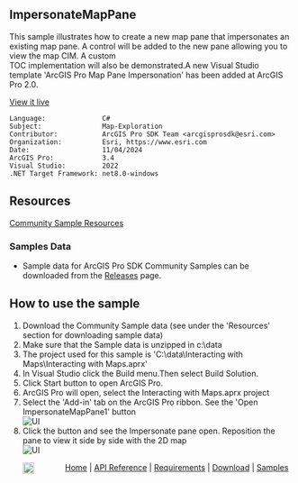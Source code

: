 ## ImpersonateMapPane

<!-- TODO: Write a brief abstract explaining this sample -->
This sample illustrates how to create a new map pane that impersonates an existing map pane. A control will be added to the new pane allowing you to view the map CIM.  A custom  
TOC implementation will also be demonstrated.A new Visual Studio template 'ArcGIS Pro Map Pane Impersonation' has been added at ArcGIS Pro 2.0.    
  


<a href="https://pro.arcgis.com/en/pro-app/sdk/" target="_blank">View it live</a>

<!-- TODO: Fill this section below with metadata about this sample-->
```
Language:              C#
Subject:               Map-Exploration
Contributor:           ArcGIS Pro SDK Team <arcgisprosdk@esri.com>
Organization:          Esri, https://www.esri.com
Date:                  11/04/2024
ArcGIS Pro:            3.4
Visual Studio:         2022
.NET Target Framework: net8.0-windows
```

## Resources

[Community Sample Resources](https://github.com/Esri/arcgis-pro-sdk-community-samples#resources)

### Samples Data

* Sample data for ArcGIS Pro SDK Community Samples can be downloaded from the [Releases](https://github.com/Esri/arcgis-pro-sdk-community-samples/releases) page.  

## How to use the sample
<!-- TODO: Explain how this sample can be used. To use images in this section, create the image file in your sample project's screenshots folder. Use relative url to link to this image using this syntax: ![My sample Image](FacePage/SampleImage.png) -->
1. Download the Community Sample data (see under the 'Resources' section for downloading sample data)
2. Make sure that the Sample data is unzipped in c:\data  
3. The project used for this sample is 'C:\data\Interacting with Maps\Interacting with Maps.aprx'  
4. In Visual Studio click the Build menu.Then select Build Solution.   
5. Click Start button to open ArcGIS Pro.  
6. ArcGIS Pro will open, select the Interacting with Maps.aprx project  
7. Select the 'Add-in' tab on the ArcGIS Pro ribbon. See the 'Open ImpersonateMapPane1' button  
![UI](Screenshots/ImpersonateMapPane_2.png)  
8. Click the button and see the Impersonate pane open.  Reposition the pane to view it side by side with the 2D map  
![UI](Screenshots/ImpersonateMapPane_4.png)  

<!-- End -->

&nbsp;&nbsp;&nbsp;&nbsp;&nbsp;&nbsp;<img src="https://esri.github.io/arcgis-pro-sdk/images/ArcGISPro.png"  alt="ArcGIS Pro SDK for Microsoft .NET Framework" height = "20" width = "20" align="top"  >
&nbsp;&nbsp;&nbsp;&nbsp;&nbsp;&nbsp;&nbsp;&nbsp;&nbsp;&nbsp;&nbsp;&nbsp;
[Home](https://github.com/Esri/arcgis-pro-sdk/wiki) | <a href="https://pro.arcgis.com/en/pro-app/latest/sdk/api-reference" target="_blank">API Reference</a> | [Requirements](https://github.com/Esri/arcgis-pro-sdk/wiki#requirements) | [Download](https://github.com/Esri/arcgis-pro-sdk/wiki#installing-arcgis-pro-sdk-for-net) | <a href="https://github.com/esri/arcgis-pro-sdk-community-samples" target="_blank">Samples</a>
